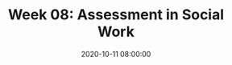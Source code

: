 ---
layout: single_presentation
name: week-08-assessment-in-social-work.md
title: "Week 08: Assessment in Social Work"
date:  2020-10-11 08:00:00
presentation_id: t3ZACG
permalink: /t3ZACG/
redirect_from:
  - /presentations/t3ZACG/week-08-assessment-in-social-work
slides: 
  - slide_name: deck-5901-large-0.jpeg
    slide_text: >
      <p><strong>Location</strong>: Online - Zoom<br />
      <strong>Time</strong>: Monday’s from 5:30-8:15<br />
      <strong>Week 08</strong>:  10/12/20<br />
      <strong>Topic and Content Area</strong>: Assessments<br />
      <strong>Reading Assignment</strong>: Hepworth et al. (2017) chapters eight and nine<br />
      <strong>Assignments Due</strong>:</p>
      <ul>
      <li>
      <strong>A–02: Asynchronous Class Engagement</strong> No assignment, time to prepare for synchronous class presentation week 9 about what to assess for within a group.</li>
      <li>
      <strong>A–03: Reading Quiz</strong> for chapters eight and nine is due at 5:30 PM before class via My Heritage</li>
      </ul>
      <p><strong>Other Important Information</strong>: N/A</p>
      
  - slide_name: deck-5901-large-1.jpeg
    slide_text: >
      <ul>
      <li>Diagnostic Assessments</li>
      <li>Screening Tools</li>
      <li>DSM-5</li>
      <li>Documentation</li>
      <li>Mini Mental Status Exams</li>
      </ul>
      
  - slide_name: deck-5901-large-2.jpeg
    slide_text: >
      <blockquote>
      <p>Assessments give a social worker the ability to “gathering information and formulating it into a coherent picture of the client and his or her circumstances” (p. 187)</p>
      </blockquote>
      <blockquote>
      <p>When we are thinking about assessments, we generally think about them as being multidimensional.</p>
      </blockquote>
      <ul>
      <li>
      <strong>Complex Interplay</strong>: Human problems even those that appear to be simple at first glance—often involve a complex interplay of many factors.
      <ul>
      <li>Rarely do sources of problems reside solely within an individual or within that individual’s environment.</li>
      </ul>
      </li>
      <li>
      <strong>Complex Social Institutions</strong>: The multidimensionality of human problems is a consequence of the fact that human beings are social creatures who depend both on other human beings and on complex social institutions to meet their needs.</li>
      <li>
      <strong>Person’s functioning</strong>: Assessing the functioning of an individual entails evaluating various aspects of that person’s functioning.</li>
      </ul>
      
  - slide_name: deck-5901-large-3.jpeg
    slide_text: >
      <blockquote>
      <p>Although a social worker’s assessment will be guided by the setting in which the assessment is conducted, certain priorities in assessment influence all social work settings.</p>
      </blockquote>
      <p>Initially, three questions should be assessed in all situations:</p>
      <ul>
      <li>What does the client see as his or her primary concerns or goals?</li>
      <li>What (if any) current or impending legal mandates must the client and social worker consider?</li>
      <li>What (if any) potentially serious health or safety concerns might require the social worker’s and client’s attention?</li>
      </ul>
      
  - slide_name: deck-5901-large-4.jpeg
    slide_text: >
      <blockquote>
      <p>As students, and especially BA social work students, we want to discuss a little bit of the limitations of this. It should be self evident, but…</p>
      </blockquote>
      <ul>
      <li>Who gives diagnoses?</li>
      </ul>
      <p>[Whole Class Activity: Discussion] Who general gives diagnoses? (think about autism and who general ascribe those diagnoses)</p>
      <p>Students role in understanding clinical practice</p>
      <ul>
      <li>It’s about have a common language</li>
      <li>In reading reports</li>
      <li>Introduction to clinical terminology</li>
      </ul>
      
  - slide_name: deck-5901-large-5.jpeg
    slide_text: >
      <blockquote>
      <p>The Diagnostic and Statistical Manual of Mental Disorders is a collection of diagnoses of mental disordered accompanied by the typical behaviors and symptoms you might see in a particular diagnosis.</p>
      </blockquote>
      <p>[Discussion] How much do you know about the DSM?</p>
      <p>[Discussion] What is the purpose of the DSM</p>
      <p>—&gt; Click</p>
      <ul>
      <li>Common language</li>
      <li>Billing</li>
      <li>Research</li>
      </ul>
      
  - slide_name: deck-5901-large-6.jpeg
    slide_text: >
      <blockquote>
      <p>While the DSM is prolific and used everywhere, there are some problems that are related to the DSM?</p>
      </blockquote>
      <p>[Discussion] What are some of the problems people have with use of a medical model for diagnoses</p>
      <ul>
      <li>Not strengths based (other citation…)</li>
      <li>Possible loss of personal freedom (recommendations of specific treatments)</li>
      <li>Lifelong labeling</li>
      <li>Variance of diagnoses among professionals (other citation)</li>
      </ul>
      <blockquote>
      <p>Shackle, E. M. (1985). Psychiatric diagnosis as an ethical problem. Journal of Medical Ethics, 11(9), 132–134. doi:10.1136/jme.11.3.132</p>
      </blockquote>
      
  - slide_name: deck-5901-large-7.jpeg
    slide_text: >
      <blockquote>
      <p>The Diagnostic and Statistical Manual, Fifth Edition (DSM-5) is an important tool for understanding and formulating mental and emotional disorders (American Psychiatric Association, 2013b).</p>
      </blockquote>
      <p>For each disorder, the manual uses a standardized format to present relevant information. The sections contain:</p>
      <ul>
      <li>Diagnostic criteria</li>
      <li>Subtypes/specifiers</li>
      <li>Recording procedures</li>
      <li>Diagnostic features</li>
      <li>Associated features supporting diagnosis</li>
      <li>Prevalence</li>
      <li>Development and course</li>
      <li>Risk and prognostic factors</li>
      <li>Specific culture, gender, and age features</li>
      <li>Functional consequences of the specific diagnosis</li>
      <li>Differential diagnosis</li>
      <li>Comorbidity</li>
      </ul>
      
  - slide_name: deck-5901-large-8.jpeg
    slide_text: >
      <blockquote>
      <p>To emphasize strengths and empowerment in the assessment process, Cowger (1994) as cited in the text book made three suggestions to social workers:</p>
      </blockquote>
      <ul>
      <li>Give pre-eminence to the client’s understanding of the facts</li>
      <li>Discover what the client wants</li>
      <li>Assess personal and environmental strengths on multiple levels</li>
      </ul>
      
  - slide_name: deck-5901-large-9.jpeg
    slide_text: >
      <blockquote>
      <p>from saleebey, D. (2009) The strengths perspective in social work practice (2nd ed.) Pearson Education inc: Upper Saddle River New Jersey</p>
      </blockquote>
      <p>4 quadrants</p>
      <ul>
      <li>Strengths or Resources
      Vs.</li>
      <li>Deficit, Obstacle, or Challenges</li>
      </ul>
      <p>And</p>
      <ul>
      <li>Environmental factors (family, community)
      Vs.</li>
      <li>Individual or personal factors</li>
      </ul>
      
  - slide_name: deck-5901-large-10.jpeg
    slide_text: >
      <blockquote>
      <p>The following is a short video. So, you all have at least gotten your AA. I want to do a short little test to see how well you can count. We are going to watch a short movie clip of two teams (a black one and a white one) passing the ball. Make sure that you keep an accurate count!</p>
      </blockquote>
      <blockquote>
      <p>[Activity] Watch the video clip</p>
      </blockquote>
      <blockquote>
      <p>[Discussion] How many did you count? How many of you noticed the gorilla moon walking through the background?</p>
      </blockquote>
      <blockquote>
      <p>Context is important when we think about our clients situations.</p>
      </blockquote>
      
  - slide_name: deck-5901-large-11.jpeg
    slide_text: >
      <blockquote>
      <p>Assessment focuses on the conditions surrounding troubling behaviors, the conditions that reinforce the behavior, and the consequences and secondary gains that might result. Questions to address this sequence include:</p>
      </blockquote>
      <ul>
      <li>
      <strong>When</strong>: When do you experience the behavior?</li>
      <li>
      <strong>Where</strong>: Where do you experience the behavior?</li>
      <li>
      <strong>Duration</strong>: How long does the behavior usually last?</li>
      <li>
      <strong>Consequences</strong>: What happens immediately after the behavior occurs?</li>
      <li>
      <strong>Physiological</strong>: What bodily reactions do you experience with the behavior?</li>
      <li>
      <strong>Social</strong>: What do the people around you usually do when the behavior is happening?</li>
      <li>
      <strong>Reinforcement</strong>: What happened after the behavior that was pleasant?</li>
      </ul>
      
  - slide_name: deck-5901-large-12.jpeg
    slide_text: >
      <blockquote>
      <p>Numerous sources of information can be used individually or in combination. The following are the most common:</p>
      </blockquote>
      <ul>
      <li>Background sheets or other intake forms that clients complete</li>
      <li>Interview with clients (e.g., accounts of problems, history, views, thoughts, events, and the like)</li>
      <li>Direct observation of nonverbal behavior</li>
      <li>Direct observation of interaction between partners, family members, and group members</li>
      <li>Collateral information from relatives, friends, physicians, teachers, employers, and other professionals</li>
      <li>Tests or assessment instruments</li>
      <li>Personal experiences of the practitioner based on direct interactions with clients</li>
      </ul>
      
  - slide_name: deck-5901-large-13.jpeg
    slide_text: >
      <blockquote>
      <p>College and life is stressful. The following is a short video clip about managing stress by the BBC.</p>
      </blockquote>
      <p>[Whole Class Activity] Watch video clip</p>
      
  - slide_name: deck-5901-large-14.jpeg
    slide_text: >
      <blockquote>
      <p>We are going to talk some about screening tools. The Global Measure of Perceived Stress, original published by Cohen et al. in 1983, is a tool. I didn’t want to choose a tool that would be too intrusive and that might still be useful. In class, I’ve generally printed and had students complete about five different screeners to see how each of them work. Today we will just do this one.</p>
      </blockquote>
      <p>[Whole Class Activity] Write on a sheet of paper your rating for each of the numbers (make sure to number your answer)</p>
      <ol>
      <li>In the last month, how often have you been upset because of something that happened unexpectedly?</li>
      <li>In the last month, how often have you felt that you were unable to control the important things in your life?</li>
      <li>In the last month, how often have you felt nervous and stressed?</li>
      <li>In the last month, how often have you felt confident about your ability to handle your personal problems?</li>
      <li>In the last month, how often have you felt that things were going your way?</li>
      <li>In the last month, how often have you found that you could not cope with all the things that you had to do?</li>
      <li>In the last month, how often have you been able to control irritations in your life?</li>
      <li>In the last month, how often have you felt that you were on top of things?</li>
      <li>In the last month, how often have you been angered because of things that happened that were outside of your control?</li>
      <li>In the last month, how often have you felt difficulties were piling up so high that you could not overcome them?</li>
      </ol>
      <p>For each question choose from the following alternatives:
      0 - never 1 - almost never 2 - sometimes 3 - fairly often 4 - very often</p>
      <p>Cohen, S., Kamarck, T., &amp; Mermelstein, R. (1983). A Global Measure of Perceived Stress. <em>Journal of Health and Social Behavior, 24</em>(4), 385. https://doi.org/10.2307/2136404</p>
      <p>Example taken from the New Hampshire Department of Employee Assistance Programs:
      https://das.nh.gov/wellness/Docs/Percieved%20Stress%20Scale.pdf</p>
      
  - slide_name: deck-5901-large-15.jpeg
    slide_text: >
      <blockquote>
      <p>Score yourself</p>
      </blockquote>
      <ol>
      <li>Reverse your scores for questions 4, 5, 7, and 8. On these 4 questions, change the scores like this: 0 = 4, 1 = 3, 2 = 2, 3 = 1, 4 = 0.</li>
      <li>Add up your scores for each item to get a total.</li>
      </ol>
      <p>Individual scores on the PSS can range from 0 to 40 with higher scores indicating higher perceived stress.</p>
      <ul>
      <li>Scores ranging from 0-13 would be considered low stress.</li>
      <li>Scores ranging from 14-26 would be considered moderate stress.</li>
      <li>Scores ranging from 27-40 would be considered high perceived stress.</li>
      </ul>
      <p>The Perceived Stress Scale is interesting and important because your perception of what is happening in your life is most important. Consider the idea that two individuals could have the exact same events and experiences in their lives for the past month. Depending on their perception, total score could put one of those individuals in the low stress category and the total score could put the second person in the high stress category</p>
      <p>[Small Group Activity] Students will be broken up into small groups to consider their scores for the Perceived Stress Screener</p>
      <ul>
      <li>How accurate was your do you feel this was</li>
      <li>How is completing a screener useful for the worker</li>
      <li>How is completing a screener useful for the client</li>
      </ul>
      <p>[Whole Class Activity] Have discussion about how we can use screeners and why we might use them.</p>
      
  - slide_name: deck-5901-large-16.jpeg
    slide_text: >
      <p>PHQ-9 - Depression Screener</p>
      
  - slide_name: deck-5901-large-17.jpeg
    slide_text: >
      <p>GAD-7 - Generalized Anxiety</p>
      
  - slide_name: deck-5901-large-18.jpeg
    slide_text: >
      <p>GAIN-SS - Internalizing, externalizing, and substance abuse.</p>
      
  - slide_name: deck-5901-large-19.jpeg
    slide_text: >
      <p>Show the various tools at <a href="https://pmhealthnp.com/screening-tools/" target="_blank" rel="noopener">PMH-NP</a></p>
      
  - slide_name: deck-5901-large-20.jpeg
    slide_text: >
      <p>This assignment is going to be a part of participation in class for week 09. There is no other assignments either this week or next to have time to prepare for it.</p>
      <p><strong>Purpose</strong>: For students to be able to both increase knowledge around assessment and to facilitate learning for peers about what to examine in various assessments.</p>
      <p><strong>Task</strong>: Students will work in small groups to plan a presentation to take place during class on 10/19/20. Students will prepare a short five to 10 minute presentation to talk about what social workers should be looking for in various aspects of assessments. During class 10/12/20 students will be divided up into four groups. Each group will be assigned one of the following out of the textbook:</p>
      <ul>
      <li>Suicide Risk Assessment (pp. 230-234)</li>
      <li>Assessing Aggression (pp. 236-237)</li>
      <li>Assessing Environmental Systems (pp. 237-241)</li>
      <li>Assessing Biophysical Functioning (pp. 218 - 224)</li>
      </ul>
      <p>Students are to prepare to share information and have a discussion with classmates about their selected area. Students may choose to create a presentation that can be completed during class. The goal is to help classmates know how to assess for the given topic and have a group discussion about the topic.</p>
      <p><strong>Criterion for Success</strong>: Students will show they are prepared in class on week nine to facilitate both information about their topic and have discussion with their fellow students.</p>
      
  - slide_name: deck-5901-large-21.jpeg
    slide_text: >
      <blockquote>
      <p>I wanted to show how I write my notes.</p>
      </blockquote>
      <ul>
      <li>Plain text</li>
      <li>Giving basic information</li>
      <li>TextExpander</li>
      </ul>
      
  - slide_name: deck-5901-large-22.jpeg
    slide_text: >
      <blockquote>
      <p>The following are the general parts of a MSE</p>
      </blockquote>
      <ul>
      <li>General appearance</li>
      <li>Behavior</li>
      <li>Thought process and content</li>
      <li>Affect</li>
      <li>Impulse control</li>
      <li>Insight</li>
      <li>Cognitive functioning</li>
      <li>Intelligence</li>
      <li>Reality testing</li>
      <li>Suicidal or homicidal ideation</li>
      <li>Judgment</li>
      </ul>
      <blockquote>
      <p>[Discussion] Do we use formalized words in our documentation?</p>
      </blockquote>
      <blockquote>
      <p>[Discussion] Mental Status Examination vs Mini Mental Status Examination</p>
      </blockquote>
      
  - slide_name: deck-5901-large-23.jpeg
    slide_text: >
      <blockquote>
      <p>General appearance is one aspect that is evaluated by workers as a part of a diagnostic process.</p>
      </blockquote>
      <p>—&gt; Appearance</p>
      <ul>
      <li>Grooming
      <ul>
      <li>Meticulous (too perfect)</li>
      <li>Skillfully applied</li>
      <li>Garish (outlandish)</li>
      <li>Self-neglect</li>
      </ul>
      </li>
      <li>Dress
      <ul>
      <li>Immaculate (too neat)</li>
      <li>Unconventional (odd)</li>
      <li>Fashionable (think small town)</li>
      </ul>
      </li>
      <li>Physical characteristics
      <ul>
      <li>Outstanding features (tattoos, missing part of hand… etc)</li>
      <li>Build (emaciated, thin, average, stocky, obese)</li>
      <li>Important physical features</li>
      <li>Disabilities</li>
      </ul>
      </li>
      <li>Posture and gait
      <ul>
      <li>Use of mobility device</li>
      <li>Slumped</li>
      </ul>
      </li>
      </ul>
      
  - slide_name: deck-5901-large-24.jpeg
    slide_text: >
      <blockquote>
      <p>Along with the appearance is…</p>
      </blockquote>
      <ul>
      <li>Attitude and Interpersonal Style
      <ul>
      <li>Hostility</li>
      <li>Uncooperative</li>
      <li>Inappropriate boundaries</li>
      <li>Seductive</li>
      <li>Playful</li>
      <li>Ingratiating (what ever you say goes)</li>
      <li>Guarded</li>
      <li>Sullen</li>
      <li>Passive</li>
      <li>Manipulative</li>
      <li>Contemptuous (superior, sneering cynical)</li>
      <li>Demanding</li>
      <li>Withdrawn</li>
      </ul>
      </li>
      </ul>
      
  - slide_name: deck-5901-large-25.jpeg
    slide_text: >
      <blockquote>
      <p>Facial expressions and psychomotor activity are both included in the general appearance of the client.</p>
      </blockquote>
      <ul>
      <li>Facial expression
      <ul>
      <li>Bland (intense material, but looks casual)</li>
      <li>Flat (no facial expression)</li>
      <li>Liable (rapid changes)</li>
      </ul>
      </li>
      <li>Behavior and Psychomotor activity
      <ul>
      <li>Seated quietly (limited movement)</li>
      <li>Hyperactive (Busy with hands and or feet)</li>
      <li>Agitated (unable to sit still)</li>
      <li>Combative</li>
      <li>Awkward (Unable to manage activity)</li>
      <li>Rigid</li>
      <li>Mannerism (unconscious repetitive motions)</li>
      <li>Posturing (certain postures and holds inappropriately) (think duel meaning)</li>
      <li>Tics and twitches (involuntary movements)</li>
      <li>Motor hyperactivity</li>
      <li>Motor retardations (slowly)</li>
      <li>Tension Severe akathisia (severe restlessness)</li>
      <li>Tardive dyskinesia (Late appearing abnormal movements) (Anti-psychotic medications)</li>
      <li>Catatonic behavior</li>
      </ul>
      </li>
      </ul>
      
  - slide_name: deck-5901-large-26.jpeg
    slide_text: >
      <blockquote>
      <p>Speech and language is also a part of the general appearance.</p>
      </blockquote>
      <ul>
      <li>Speech and Language
      <ul>
      <li>Pressured</li>
      <li>Monotonous</li>
      <li>Emotional</li>
      <li>Accented (slp stuff)</li>
      <li>Impoverished</li>
      <li>Neologisms (New words)</li>
      <li>Aphasia (Inability to understand / produce language)</li>
      <li>Global aphasia (Not speak, understand, write, repeat, name objects)</li>
      <li>Broca’s aphasia (understand, but trouble expressing own thoughts)</li>
      <li>Wernike’s aphasia: (Inability to express words - Word salad - uses bizarre / non nonsensical speech)</li>
      <li>Dysarthria (difficulty articulating due to problems with the mechanisms that produce speech)</li>
      <li>Perseveration (repeating verbal or motor response)</li>
      <li>Stereotypy (constant repetition of speech or actions)</li>
      </ul>
      </li>
      </ul>
      
  - slide_name: deck-5901-large-27.jpeg
    slide_text: >
      <blockquote>
      <p>Reporting on emotions is an important aspect of client assessment as well.</p>
      </blockquote>
      <blockquote>
      <p>Neurovegetative (autonomic - acting or occurring involuntarily) can be signs of depression. Neurovegetative symptoms are symptoms leading to dissociation from society as a whole.</p>
      </blockquote>
      <blockquote>
      <p>Symptoms include <strong>physical</strong>, <strong>emotional</strong> and <strong>cognitive</strong> changes. When the symptoms combine as in depression, they work in unison to cause a further decline in the mental state of the patient. This downward spiral can be overlooked until the depression is in an extreme state.)</p>
      </blockquote>
      <ul>
      <li>Mood
      <ul>
      <li>Euthymic (normal mood)</li>
      <li>Expansive (improvement)</li>
      <li>Euphoric</li>
      <li>Anxious</li>
      <li>Clients description</li>
      </ul>
      </li>
      <li>Affect (the external expression of emotion attached to ideas or mental representations of objects)
      <ul>
      <li>Broad (Normal range of mood)</li>
      <li>Appropriate</li>
      <li>Constricted (reduction in the intensity of affect, to a somewhat lesser degree than is characteristic of blunted affect)</li>
      <li>Blunted (severe reduction in the intensity of affect; a common symptom of schizophrenic disorders)</li>
      <li>Flat (lack of emotional expression.)</li>
      <li>Labile (rapid changes)</li>
      <li>Anhedonic (incapable of pleasure)</li>
      <li>Emotional withdrawal</li>
      <li>Full range of affect</li>
      <li>Congruent with mood</li>
      </ul>
      </li>
      <li>Sleep
      <ul>
      <li>Initial insomnia (trouble falling asleep)</li>
      <li>Middle insomnia (waking in the night)</li>
      <li>Terminal insomnia (Early morning waking)</li>
      <li>Hypersomnia (over sleeping)</li>
      </ul>
      </li>
      </ul>
      
  - slide_name: deck-5901-large-28.jpeg
    slide_text: >
      <blockquote>
      <p>Another area that is that of a clients cognitive functioning.</p>
      </blockquote>
      <ul>
      <li>Orientation and level of consciousness
      <ul>
      <li>Lethargy (trouble remaining alert)</li>
      <li>Obtundation (Difficult to arouse)</li>
      <li>Stupor (semi-comatose)</li>
      <li>Coma (unable to arouse)</li>
      <li>Oriented Times Four (person, time, place, Context)</li>
      </ul>
      </li>
      <li>Attention and concentration
      <ul>
      <li>Serial 7’s (3’s, spelling word world backwards)</li>
      </ul>
      </li>
      <li>Memory
      <ul>
      <li>Registration (gaining memories)</li>
      <li>Retention (keeping it)</li>
      <li>Retrieval (calling it back)</li>
      <li>Short term memory</li>
      <li>Long term memory</li>
      <li>Amnesia (inability to remember)</li>
      <li>Anterograde amnesia (cannot learn new material)</li>
      <li>Retrograde amnesia (inability recall past events)</li>
      <li>Head Injuries (TBI)</li>
      <li>Transient global amnesia (sudden confusion, loss of memory, disorientation… etc)</li>
      </ul>
      </li>
      </ul>
      
  - slide_name: deck-5901-large-29.jpeg
    slide_text: >
      <blockquote>
      <p>As well there can be…</p>
      </blockquote>
      <ul>
      <li>Memory Testing
      <ul>
      <li>Immediate recall (digits adding one digit a time, significant if fails 5 or less digits) (think anxiety depression)</li>
      <li>Recent memory (apple penny table)</li>
      <li>Remote memories (information about life, major events… etc)</li>
      </ul>
      </li>
      <li>Ability to Abstract and Generalize
      <ul>
      <li>Proverbs (psychosis)</li>
      <li>Similarities and differences (apples and oranges)</li>
      </ul>
      </li>
      <li>Information Intelligence
      <ul>
      <li>Basic facts about figures… etc</li>
      <li>Fund of knowledge</li>
      </ul>
      </li>
      </ul>
      
  - slide_name: deck-5901-large-30.jpeg
    slide_text: >
      <blockquote>
      <p>Thoughts and perceptions are another area that we evaluate.</p>
      </blockquote>
      <ul>
      <li>Disordered Perceptions
      <ul>
      <li>Illusions</li>
      <li>Hallucinations</li>
      <li>Depersonalization (feeling detached from self)</li>
      <li>Dearealization (Feeling detached from what is real and not real)</li>
      </ul>
      </li>
      <li>Thought Content
      <ul>
      <li>Distortions (part of reality) (think anaxeia)</li>
      <li>Delusions (Inappropriate idea of reality)</li>
      <li>Paranoid delusions
      <ul>
      <li>Thought withdrawal (thoughts taken from one’s mind)</li>
      <li>Thought insertion</li>
      <li>Though broadcasting (others can hear)</li>
      <li>Suspiciousness</li>
      </ul>
      </li>
      <li>Grandiose delusions</li>
      <li>Somatic delusions (false beliefs about ones health)</li>
      <li>Delusional guilt (falsely believing guilty)</li>
      <li>Nihilistic delusions (meaninglessness of life)</li>
      <li>Ideas of inference (false beliefs of what others do to him) (shooting apartment)</li>
      <li>Ideas of reference (people are thinking about person)</li>
      <li>Magical thinking (think about religious beliefs, cognitive level… etc)</li>
      <li>Thought content (specify what is in the thoughts)</li>
      <li>Bizarre behavior</li>
      </ul>
      </li>
      </ul>
      
  - slide_name: deck-5901-large-31.jpeg
    slide_text: >
      <ul>
      <li>Thought Process - Flow of Ideas (quality of associations)
      <ul>
      <li>Spontaneous (without asking questions)</li>
      <li>Goal directed</li>
      <li>Impoverished</li>
      <li>Racing thoughts</li>
      <li>blocking (pausing)</li>
      <li>Circumstantial (too many irrelevant ideas)</li>
      <li>Persevrative</li>
      <li>Loose association (not logical)</li>
      <li>Flight of ideas (jumping from idea to another in logical sequence)</li>
      <li>Illogical</li>
      <li>Incoherent</li>
      <li>Neologism (new words)</li>
      <li>Distractable</li>
      <li>Clang association (Sound of word rather than idea)</li>
      <li>Tangentiality</li>
      <li>Overvalued (ideas might be possible, but used incorrectly)</li>
      <li>Conceptual disorganization</li>
      </ul>
      </li>
      </ul>
      
  - slide_name: deck-5901-large-32.jpeg
    slide_text: >
      <ul>
      <li>Preoccupations
      <ul>
      <li>Somatic preoccupations</li>
      <li>Obsessions</li>
      <li>Compulsions</li>
      <li>Phobias</li>
      </ul>
      </li>
      <li>Suicidality, Homicidality, Impulse control</li>
      <li>Insight and Judgment</li>
      </ul>
      
presentation_description: >
  <p>Week’s eight and nine are both about how social workers conduct assessments. After we have started building relationship with our clients, and before we can really find ways to support them we have understand what the real problem is. We will be looking at how we do assessments. We will review examples of screening tools, the DSM-5, and mini mental status exams. As well we are going to spend time discussing documentation.</p>
  
downloadable_slides: deck-5901.pdf
slides_count: 33
header:
  teaser: deck-5901-thumb-0.jpeg
presentation_video:
location: "Heritage University"
tags:
  - Heritage University
  - BASW Program
  - SOWK 486w
---
